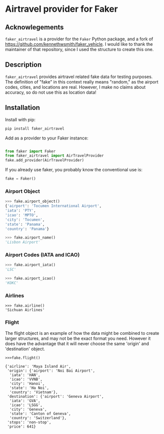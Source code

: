 
# Airtravel provider for Faker


## Acknowlegements


`faker_airtravel` is a provider for the `Faker` Python package, and a fork of https://github.com/kennethwsmith/faker_vehicle.  I would like to thank the maintainer of that repository, since I used the structure to create this one.


## Description

`faker_airtravel` provides airtravel related fake data for testing purposes.  The definition of "fake" in this context really means "random," as the airport codes, cities, and locations are real.  However, I make no claims about accuracy, so do not use this as location data!


## Installation

Install with pip:

``` bash
pip install faker_airtravel

```

Add as a provider to your Faker instance:

``` python

from faker import Faker
from faker_airtravel import AirTravelProvider
fake.add_provider(AirTravelProvider)

```

If you already use faker, you probably know the conventional use is:

```python
fake = Faker()

```


### Airport Object

``` python
>>> fake.airport_object()
{'airport': 'Tocumen International Airport',
'iata': 'PTY',
'icao': 'MPTO',
'city': 'Tocumen',
'state': 'Panama',
'country': 'Panama'}

>>> fake.airport_name()
'Lisbon Airport'

```

### Airport Codes (IATA and ICAO)

``` python
>>> fake.airport_iata()
'LSC'

>>> fake.airport_icao()
'KOKC'
```

### Airlines
```
>>> fake.airline()
'Sichuan Airlines'

```

### Flight

The flight object is an example of how the data might be combined to create larger structures, and may not be the exact format you need.
However it does have the advantage that it will never choose the same 'origin' and 'destination' object.

```
>>>fake.flight()

{'airline': 'Maya Island Air',
 'origin': {'airport': 'Noi Bai Airport',
  'iata': 'HAN',
  'icao': 'VVNB',
  'city': 'Hanoi',
  'state': 'Ha Noi',
  'country': 'Vietnam'},
 'destination': {'airport': 'Geneva Airport',
  'iata': 'GVA',
  'icao': 'LSGG',
  'city': 'Geneva',
  'state': 'Canton of Geneva',
  'country': 'Switzerland'},
 'stops': 'non-stop',
 'price': 641}
 ```


 


